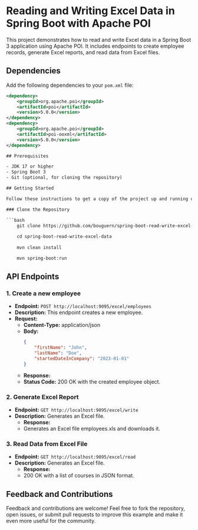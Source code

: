 # Reading and Writing Excel Data in Spring Boot with Apache POI

This project demonstrates how to read and write Excel data in a Spring Boot 3 application using Apache POI. It includes endpoints to create employee records, generate Excel reports, and read data from Excel files.


## Dependencies
Add the following dependencies to your `pom.xml` file:
```xml
<dependency>
    <groupId>org.apache.poi</groupId>
    <artifactId>poi</artifactId>
    <version>5.0.0</version>
</dependency>
<dependency>
    <groupId>org.apache.poi</groupId>
    <artifactId>poi-ooxml</artifactId>
    <version>5.0.0</version>
</dependency>

## Prerequisites

- JDK 17 or higher
- Spring Boot 3
- Git (optional, for cloning the repository)

## Getting Started

Follow these instructions to get a copy of the project up and running on your local machine for development and testing purposes.

### Clone the Repository

```bash
	git clone https://github.com/bouguern/spring-boot-read-write-excel-data.git
	
	cd spring-boot-read-write-excel-data
	
	mvn clean install

	mvn spring-boot:run
```
	
## API Endpoints

### 1. Create a new employee

- **Endpoint:** `POST http://localhost:9095/excel/employees`
- **Description:** This endpoint creates a new employee.
- **Request:**
  - **Content-Type:** application/json
  - **Body:**
    ```json
    {
        "firstName": "John",
    	"lastName": "Doe",
    	"startedDateInCompany": "2023-01-01"
    }
  - **Response:**
   - **Status Code:** 200 OK with the created employee object.
   
### 2. Generate Excel Report

- **Endpoint:** `GET http://localhost:9095/excel/write`
- **Description:** Generates an Excel file.
  - **Response:**
   - Generates an Excel file employees.xls and downloads it.
  
### 3. Read Data from Excel File

- **Endpoint:** `GET http://localhost:9095/excel/read`
- **Description:** Generates an Excel file.
  - **Response:**
   - 200 OK with a list of courses in JSON format.

## Feedback and Contributions

Feedback and contributions are welcome! Feel free to fork the repository, open issues, 
or submit pull requests to improve this example and make it even more useful for the community.